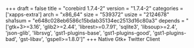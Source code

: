+++
draft = false
title = "corebird 1.7.4-2"
version = "1.7.4-2"
categories = ['xapps-extra']
arch = "x86_64"
size = "539372"
usize = "2124678"
sha1sum = "e648c028eb6586c15bdab35134ec2513d16c80a3"
depends = "['gtk+3>=3.16', 'glib2>=2.44', 'librest>=0.7.91', 'sqlite3', 'libsoup>=2.4', 'json-glib', 'librsvg', 'gst1-plugins-base', 'gst1-plugins-good', 'gst1-plugins-bad', 'gst-libav', 'gspell>=1.8.0']"
+++
Native Gtk+ Twitter Client